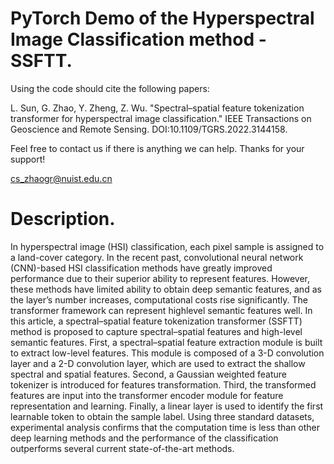 # PyTorch Demo of the Hyperspectral Image Classification method - SSFTT.

Using the code should cite the following papers:

L. Sun, G. Zhao, Y. Zheng, Z. Wu. "Spectral–spatial feature tokenization transformer for hyperspectral image classification." IEEE Transactions on Geoscience and Remote Sensing. DOI:10.1109/TGRS.2022.3144158.

Feel free to contact us if there is anything we can help. Thanks for your support!

cs_zhaogr@nuist.edu.cn 

# Description.

In hyperspectral image (HSI) classification, each pixel sample is assigned to a land-cover category. In the recent past, convolutional neural network (CNN)-based HSI classification methods have greatly improved performance due to their superior ability to represent features. However, these methods have limited ability to obtain deep semantic features, and as the layer’s number increases, computational costs rise significantly. The transformer framework can represent highlevel semantic features well. In this article, a spectral–spatial feature tokenization transformer (SSFTT) method is proposed to capture spectral–spatial features and high-level semantic features. First, a spectral–spatial feature extraction module is built to extract low-level features. This module is composed of a 3-D convolution layer and a 2-D convolution layer, which are used to extract the shallow spectral and spatial features. Second, a Gaussian weighted feature tokenizer is introduced for features transformation. Third, the transformed features are input into the transformer encoder module for feature representation and learning. Finally, a linear layer is used to identify the first learnable token to obtain the sample label. Using three standard datasets, experimental analysis confirms that the computation time is less than other deep learning methods and the performance of the classification outperforms several current state-of-the-art methods.
